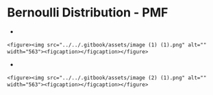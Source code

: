 # Bernoulli Distribution - PMF

*

    <figure><img src="../../.gitbook/assets/image (1) (1).png" alt="" width="563"><figcaption></figcaption></figure>
*

    <figure><img src="../../.gitbook/assets/image (2) (1).png" alt="" width="563"><figcaption></figcaption></figure>
